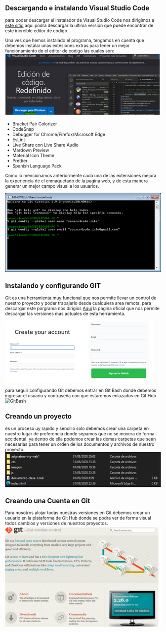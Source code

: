 ## Descargando e instalando Visual Studio Code
para poder descargar el instalador de Visual Studio Code nos dirigimos a [este sitio](https://code.visualstudio.com/) aqui podra descargar la ultima versión que puede encontrar de este increible editor de codigo.


Una ves que hemos instalado el programa, tengamos en cuenta que debemos instalar unas extesiones extras para tener un mejor funcionamiento de el editor de codigo las cuales son:  
![Texto alternativo](/imagen/Captura.PNG)

* Bracket Pair Colorizer
* CodeSnap
* Debugger for Chrome/Firefox/Microsoft Edge
* EsLint
* Live Share con Live Share Audio
* Mardown Preview 
* Material Icon Theme
* Prettier
* Spanish Language Pack

Como lo mencionamos anteriormente cada una de las extensiones mejora la experiencia de el enmaquetado de la pagina web, y de esta manera generar un mejor campo visual a los usuarios.

![Texto alternativo](/imagen/git-bash-config.PNG)

## Instalando y configurando GIT

Git es una herramienta muy funcional que nos permite llevar un control de nuestro proyecto y poder trabajarlo desde cualquiera area remota, para descargar este porgrama nos dirigios [Aqui](https://git-scm.com/) la pagina oficial que nos permite descargar las versiones mas actuales de esta herramienta.  

![Texto alternativo](/imagen/Captura2.PNG)

para seguir configurando Git debemos entrar en Git Bash donde debemos ingresar el usuario y contraseña con que estaremos enlazados en Git Hub  ![GitBash]()

## Creando un proyecto

es un proceso uy rapido y sencillo solo debemos crear una carpeta en nuestro lugar de preferencia donde sepamos que no se movera de forma accidental. ya dentro de ella podemos crear las demas carpetas que sean necesarias para tener un orden de los documentos y archivos de nuestro proyecto.
![Texto alternativo](/imagen/Captura4.PNG)

## Creando una Cuenta en Git

Para nosotros alojar todas nuestras versiones en Git debemos crear un usuario en la plataforma de Git Hub donde se podra ver de forma visual todos cambios y versiones de nuestros proyectos.  ![Texto alternativo](/imagen/Captura3.PNG)


